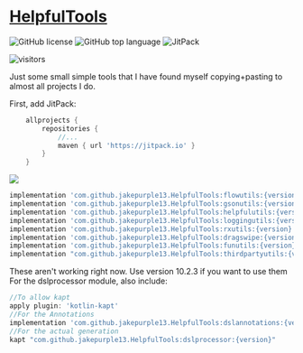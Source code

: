 # [HelpfulTools](https://github.com/jakepurple13/HelpfulTools/wiki)

![GitHub license](https://img.shields.io/github/license/jakepurple13/HelpfulTools?style=for-the-badge)
![GitHub top language](https://img.shields.io/github/languages/top/jakepurple13/helpfultools?style=for-the-badge)
![JitPack](https://img.shields.io/jitpack/v/github/jakepurple13/HelpfulTools?style=for-the-badge)

![visitors](https://page-views.glitch.me/badge?page_id=jakepurple13.HelpfulTools)

Just some small simple tools that I have found myself copying+pasting to almost all projects I do.

First, add JitPack:
```groovy
	allprojects {
		repositories {
			//...
			maven { url 'https://jitpack.io' }
		}
	}
```

[![](https://jitpack.io/v/jakepurple13/HelpfulTools.svg?style=flat-square)](https://jitpack.io/#jakepurple13/HelpfulTools)

```groovy
implementation 'com.github.jakepurple13.HelpfulTools:flowutils:{version}'
implementation 'com.github.jakepurple13.HelpfulTools:gsonutils:{version}'
implementation 'com.github.jakepurple13.HelpfulTools:helpfulutils:{version}'
implementation 'com.github.jakepurple13.HelpfulTools:loggingutils:{version}'
implementation 'com.github.jakepurple13.HelpfulTools:rxutils:{version}'
implementation 'com.github.jakepurple13.HelpfulTools:dragswipe:{version}'
implementation 'com.github.jakepurple13.HelpfulTools:funutils:{version}'
implementation "com.github.jakepurple13.HelpfulTools:thirdpartyutils:{version}"
```

These aren't working right now. Use version 10.2.3 if you want to use them
For the dslprocessor module, also include:
```groovy
//To allow kapt
apply plugin: 'kotlin-kapt'
//For the Annotations
implementation 'com.github.jakepurple13.HelpfulTools:dslannotations:{version}'
//For the actual generation
kapt "com.github.jakepurple13.HelpfulTools:dslprocessor:{version}"
```
